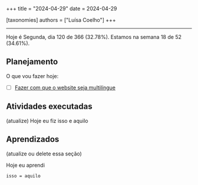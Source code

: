 +++
title = "2024-04-29"
date = 2024-04-29

[taxonomies]
authors = ["Luísa Coelho"]
+++

---

Hoje é Segunda, dia 120 de 366 (32.78%). Estamos na semana 18 de 52 (34.61%).

## Planejamento

O que vou fazer hoje:

- [ ] [Fazer com que o website seja multilíngue](https://github.com/OmnicodeSolutions/website/issues/101)

## Atividades executadas

(atualize) Hoje eu fiz isso e aquilo

## Aprendizados

(atualize ou delete essa seção)

Hoje eu aprendi
```
isso = aquilo
```
